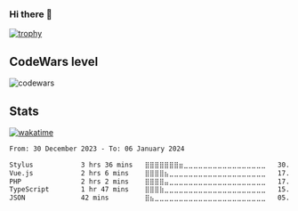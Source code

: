 ### Hi there 👋
[![trophy](https://github-profile-trophy.vercel.app/?username=gunter423&theme=monokai)](https://github.com/ryo-ma/github-profile-trophy)
## CodeWars level
![codewars](https://www.codewars.com/users/gunter423/badges/large)

## Stats
[![wakatime](https://wakatime.com/badge/user/8b4da87e-78d7-41ad-80a4-0e9083602e49.svg)](https://wakatime.com/@8b4da87e-78d7-41ad-80a4-0e9083602e49)
<!--START_SECTION:waka-->

```txt
From: 30 December 2023 - To: 06 January 2024

Stylus            3 hrs 36 mins   ⣿⣿⣿⣿⣿⣿⣿⣶⣀⣀⣀⣀⣀⣀⣀⣀⣀⣀⣀⣀⣀⣀⣀⣀⣀   30.34 %
Vue.js            2 hrs 6 mins    ⣿⣿⣿⣿⣦⣀⣀⣀⣀⣀⣀⣀⣀⣀⣀⣀⣀⣀⣀⣀⣀⣀⣀⣀⣀   17.78 %
PHP               2 hrs 2 mins    ⣿⣿⣿⣿⣤⣀⣀⣀⣀⣀⣀⣀⣀⣀⣀⣀⣀⣀⣀⣀⣀⣀⣀⣀⣀   17.20 %
TypeScript        1 hr 47 mins    ⣿⣿⣿⣷⣀⣀⣀⣀⣀⣀⣀⣀⣀⣀⣀⣀⣀⣀⣀⣀⣀⣀⣀⣀⣀   15.03 %
JSON              42 mins         ⣿⣦⣀⣀⣀⣀⣀⣀⣀⣀⣀⣀⣀⣀⣀⣀⣀⣀⣀⣀⣀⣀⣀⣀⣀   05.99 %
```

<!--END_SECTION:waka-->
